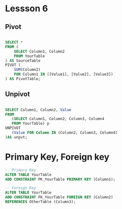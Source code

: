 # Lessson 6

## Pivot

```sql

SELECT *
FROM (
    SELECT Column1, Column2
    FROM YourTable
) AS SourceTable
PIVOT (
    SUM(Column2)
    FOR Column1 IN ([Value1], [Value2], [Value3])
) AS PivotTable;

```

## Unpivot

```sql

SELECT Column1, Column2, Value
FROM 
   (SELECT Column1, Column2, Column3, Column4
   FROM YourTable) p
UNPIVOT
   (Value FOR Column IN (Column2, Column3, Column4)
)AS unpvt;

```


# Primary Key, Foreign key

```sql
-- Primary Key
ALTER TABLE YourTable
ADD CONSTRAINT PK_YourTable PRIMARY KEY (Column1);

-- Foreign Key
ALTER TABLE YourTable
ADD CONSTRAINT FK_YourTable FOREIGN KEY (Column2)
REFERENCES OtherTable (Column3);

```


